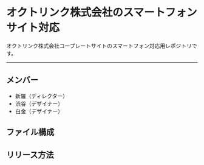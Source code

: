 # オクトリンク株式会社のスマートフォンサイト対応

オクトリンク株式会社コープレートサイトのスマートフォン対応用レポジトリです。

---

## メンバー

- 新羅（ディレクター）
- 渋谷（デザイナー）
- 白金（デザイナー）

## ファイル構成

## リリース方法
